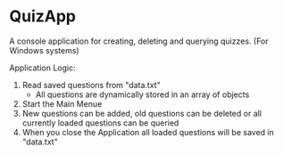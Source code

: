 # QuizApp
A console application for creating, deleting and querying quizzes. (For Windows systems)

Application Logic:
  1. Read saved questions from "data.txt"
       	- All questions are dynamically stored in an array of objects
  3. Start the Main Menue
  4. New questions can be added, old questions can be deleted or all currently loaded questions can be queried
  5. When you close the Application all loaded questions will be saved in "data.txt"
